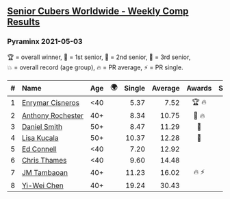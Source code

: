 <style>table {white-space: nowrap;}</style>
<link rel="stylesheet" type="text/css" href="/scw-comp/css/flags.css" />

## [Senior Cubers Worldwide - Weekly Comp Results](/scw-comp/results/)
### Pyraminx 2021-05-03

<span style="white-space: nowrap;">🏆 = overall winner</span>, <span style="white-space: nowrap;">🥇 = 1st senior</span>, <span style="white-space: nowrap;">🥈 = 2nd senior</span>, <span style="white-space: nowrap;">🥉 = 3rd senior</span>, <span style="white-space: nowrap;">💥 = overall record (age group)</span>, <span style="white-space: nowrap;">🔥 = PR average</span>, <span style="white-space: nowrap;">⚡ = PR single</span>.

| # | Name | Age | 🌍 | Single | Average | Awards | Solve 1 | Solve 2 | Solve 3 | Solve 4 | Solve 5 | Video |
| :--: | :-- | :--: | :--: | --: | --: | :--: | --: | --: | --: | --: | --: | :-- |
| 1 | [Enrymar Cisneros](../../persons/enrymar_cisneros/pyram.md) | <40 | <i class="flag flag-VE" /> | 5.37 | 7.52 | 🏆 🔥 | 8.07 | 7.90 | 5.37 | 9.08 | 6.58 | [Desktop](https://www.facebook.com/events/1091923434665777/permalink/1099957570529030) / [Mobile](https://m.facebook.com/events/1091923434665777?view=permalink&id=1099957570529030) |
| 2 | [Anthony Rochester](../../persons/anthony_rochester/pyram.md) | 40+ | <i class="flag flag-AU" /> | 8.34 | 10.75 | 🥇 🔥 | 11.16 | 10.92 | 8.34 | 10.66 | 10.66 | [Desktop](https://www.facebook.com/events/1091923434665777/permalink/1093288117862642) / [Mobile](https://m.facebook.com/events/1091923434665777?view=permalink&id=1093288117862642) |
| 3 | [Daniel Smith](../../persons/daniel_smith/pyram.md) | 50+ | <i class="flag flag-US" /> | 8.47 | 11.29 | 🥈 | 12.20 | 10.47 | 8.47 | 14.09 | 11.21 | [Desktop](https://www.facebook.com/events/1091923434665777/permalink/1100699580454829) / [Mobile](https://m.facebook.com/events/1091923434665777?view=permalink&id=1100699580454829) |
| 4 | [Lisa Kucala](../../persons/lisa_kucala/pyram.md) | 50+ | <i class="flag flag-US" /> | 10.37 | 12.28 | 🥉 | 14.86 | 11.06 | 13.26 | 12.52 | 10.37 | [Desktop](https://www.facebook.com/events/1091923434665777/permalink/1096936637497790) / [Mobile](https://m.facebook.com/events/1091923434665777?view=permalink&id=1096936637497790) |
| 5 | [Ed Connell](../../persons/ed_connell/pyram.md) | <40 | <i class="flag flag-IE" /> | 7.20 | 12.92 |  | 14.79 | 13.40 | 7.20 | 10.58 | 17.33 | [Desktop](https://www.facebook.com/events/1091923434665777/permalink/1096112047580249) / [Mobile](https://m.facebook.com/events/1091923434665777?view=permalink&id=1096112047580249) |
| 6 | [Chris Thames](../../persons/chris_thames/pyram.md) | <40 | <i class="flag flag-US" /> | 9.60 | 14.48 |  | 13.12 | 17.43 | 9.60 | 12.88 | 17.89 | [Desktop](https://www.facebook.com/events/1091923434665777/permalink/1100015393856581) / [Mobile](https://m.facebook.com/events/1091923434665777?view=permalink&id=1100015393856581) |
| 7 | [JM Tambaoan](../../persons/jm_tambaoan/pyram.md) | 40+ | <i class="flag flag-PH" /> | 11.23 | 16.02 | 🔥 ⚡ | 25.52 | 22.25 | 11.23 | 12.67 | 13.15 | [Desktop](https://www.facebook.com/events/1091923434665777/permalink/1097153047476149) / [Mobile](https://m.facebook.com/events/1091923434665777?view=permalink&id=1097153047476149) |
| 8 | [Yi-Wei Chen](../../persons/yi_wei_chen/pyram.md) | 40+ | <i class="flag flag-TW" /> | 19.24 | 30.43 |  | 26.81 | 40.67 | 24.81 | 19.24 | 39.66 | [Desktop](https://www.facebook.com/events/1091923434665777/permalink/1092481481276639) / [Mobile](https://m.facebook.com/events/1091923434665777?view=permalink&id=1092481481276639) |

<!-- Global site tag (gtag.js) - Google Analytics -->
<script async src="https://www.googletagmanager.com/gtag/js?id=UA-86348435-3"></script>
<script>window.dataLayer = window.dataLayer || []; function gtag() {dataLayer.push(arguments);} gtag('js', new Date()); gtag('config', 'UA-86348435-3');</script>
